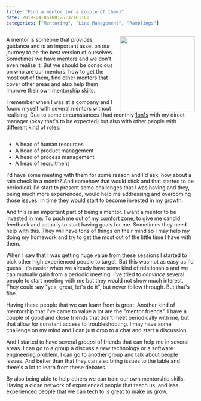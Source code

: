 ```yaml
---
title: "Find a mentor (or a couple of them)"
date: 2019-04-06T08:25:37+01:00
categories: ["Mentoring", "Line Management", "Ramblings"]
---
```


<img src='/img/debates.png' style='float:right; width:200px;margin-left:15px'/>

A mentor is someone that provides guidance and is an important asset on our
journey to be the best version of ourselves. Sometimes we have mentors and we
don't even realise it. But we should be conscious on who are our mentors, how to
get the most out of them, find other mentors that cover other areas and also
help them improve their own mentorship skills.

I remember when I was at a company and I found myself with several mentors
without realising. Due to some circumstances I had monthly [1on1s](/post/1on1-framework/)
with my direct manager (okay that's to be expected) but also with other people
with different kind of roles:

<div style='clear:both'></div>
<!--more-->

* A head of human resources
* A head of product management
* A head of process management
* A head of recruitment

I'd have some meeting with them for some reason and I'd ask: how about a
rain check in a month? And somehow that would stick and that started to be
periodical. I'd start to present some challenges that I was having and they,
being much more experienced, would help me addressing and overcoming those
issues. In time they would start to become invested in my growth.

And this is an important part of being a mentor. I want a mentor to be invested
in me. To push me out of my [comfort
zone](/post/comfort-zone-index/), to give me candid feedback and actually
to start having goals for me. Sometimes they need help with this. They will have
tons of things on their mind so I may help my doing my homework and try to get
the most out of the little time I have with them.

When I saw that I was getting huge value from these sessions I started to pick
other high experienced people to target. But this was not as easy as I'd guess.
It's easier when we already have some kind of relationship and we can mutually
gain from a periodic meeting. I've tried to _convince_ several people to start
meeting with me but they would not show much interest. They could say "yes,
great, let's do it", but never follow through. But that's fine.

Having these people that we can learn from is great. Another kind of mentorship
that I've came to value a lot are the "mentor friends". I have a couple of good
and close friends that don't meet periodically with me, but that allow for
constant access to troubleshooting. I may have some challenge on my mind and I
can just drop to a chat and start a discussion.

And I started to have several _groups_ of friends that can help me in several
areas. I can go to a group a discuss a new technology or a software engineering
problem. I can go to another group and talk about people issues. And better than
that they can also bring issues to the table and there's a lot to learn from
these debates.

By also being able to help others we can train our own mentorship skills. Having
a close network of experienced people that teach us, and less experienced people
that we can tech to is great to make us grow.

